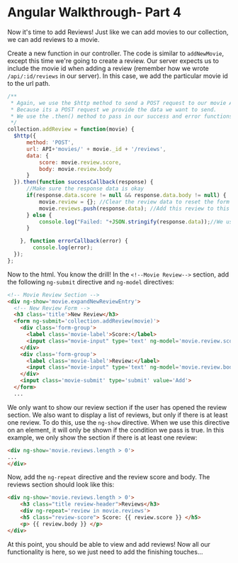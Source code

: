 # Angular Walkthrough- Part 4

Now it's time to add Reviews! Just like we can add movies to our collection, we can add reviews to a movie.

Create a new function in our controller. The code is similar to `addNewMovie`, except this time we're going to create a review. Our server expects us to include the movie id when adding a review (remember how we wrote `/api/:id/reviews` in our server). In this case, we add the particular movie id to the url path. 

```javascript
/**
 * Again, we use the $http method to send a POST request to our movie API. 
 * Because its a POST request we provide the data we want to send.
 * We use the .then() method to pass in our success and error functions. 
 */
collection.addReview = function(movie) {
  $http({
      method: 'POST',
      url: API+'movies/' + movie._id + '/reviews',
      data: {
          score: movie.review.score,
          body: movie.review.body
      }
  }).then(function successCallback(response) {
      //Make sure the response data is okay
      if(response.data.score != null && response.data.body != null) {
          movie.review = {}; //Clear the review data to reset the form
          movie.reviews.push(response.data); //Add this review to this movie's array
      } else {
          console.log("Failed: "+JSON.stringify(response.data));//We use JSON.stringify to make the response data human-readable
      }

    }, function errorCallback(error) {
        console.log(error);
  });
};
```
Now to the html. You know the drill! In the `<!--Movie Review-->` section, add the following `ng-submit` directive and `ng-model` directives:

```html
<!-- Movie Review Section -->
<div ng-show='movie.expandNewReviewEntry'>
  <!-- New Review Form -->
  <h3 class='title'>New Review</h3>
  <form ng-submit='collection.addReview(movie)'>
    <div class='form-group'>
      <label class='movie-label'>Score:</label>
      <input class="movie-input" type='text' ng-model='movie.review.score' placeholder='Score'>
    </div>
    <div class='form-group'>
      <label class='movie-label'>Review:</label>
      <input class="movie-input" type='text' ng-model='movie.review.body' placeholder='Review'>
    </div>
    <input class='movie-submit' type='submit' value='Add'>
  </form>
  ...
```

We only want to show our review section if the user has opened the review section. We also want to display a list of reviews, but only if there is at least one review. To do this, use the `ng-show` directive. When we use this directive on an element, it will only be shown if the condition we pass is true. In this example, we only show the section if there is at least one review: 

```html
<div ng-show='movie.reviews.length > 0'>
...
</div>
```

Now, add the `ng-repeat` directive and the review score and body. The reviews section should look like this:
```html
<div ng-show='movie.reviews.length > 0'>
    <h3 class="title review-header">Reviews</h3>
    <div ng-repeat='review in movie.reviews'>
    <h5 class="review-score"> Score: {{ review.score }} </h5>
    <p> {{ review.body }} </p>
</div>
```

At this point, you should be able to view and add reviews! Now all our functionality is here, so we just need to add the finishing touches... 

